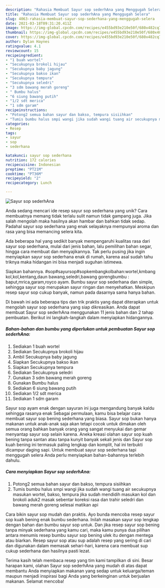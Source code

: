 ```yaml
---
description: "Rahasia Membuat Sayur sop sederhAna yang Menggugah Selera"
title: "Rahasia Membuat Sayur sop sederhAna yang Menggugah Selera"
slug: 4063-rahasia-membuat-sayur-sop-sederhana-yang-menggugah-selera
date: 2021-03-18T09:31:20.411Z
image: https://img-global.cpcdn.com/recipes/e455bd93e210e50f/680x482cq70/sayur-sop-sederhana-foto-resep-utama.jpg
thumbnail: https://img-global.cpcdn.com/recipes/e455bd93e210e50f/680x482cq70/sayur-sop-sederhana-foto-resep-utama.jpg
cover: https://img-global.cpcdn.com/recipes/e455bd93e210e50f/680x482cq70/sayur-sop-sederhana-foto-resep-utama.jpg
author: Dylan Haynes
ratingvalue: 4.1
reviewcount: 15
recipeingredient:
- "1 buah wortel"
- "Secukupnya brokoli hijau"
- "Secukupnya baby jagung"
- "Secukupnya bakso ikan"
- "Secukupnya tempura"
- "Secukupnya seledri"
- "3 sdm bawang merah goreng"
- " Bumbu halus"
- "6 siung bawang putih"
- "1/2 sdt merica"
- "1 sdm garam"
recipeinstructions:
- "Potong2 semua bahan sayur dan bakso, tempura sisiihkan"
- "Tumis bumbu halus smpi wangi jika sudah wangi tuang air secukupnya masukan wortel, bakso, tempura jika sudah mendidih masukan kol dan brokoli aduk2 masak sebentar koreksi rasa dan trahir seledri dan bawang merah goreng selesai matikan api"
categories:
- Resep
tags:
- sayur
- sop
- sederhana

katakunci: sayur sop sederhana 
nutrition: 172 calories
recipecuisine: Indonesian
preptime: "PT21M"
cooktime: "PT36M"
recipeyield: "2"
recipecategory: Lunch

---
```



![Sayur sop sederhAna](https://img-global.cpcdn.com/recipes/e455bd93e210e50f/680x482cq70/sayur-sop-sederhana-foto-resep-utama.jpg)

Anda sedang mencari ide resep sayur sop sederhana yang unik? Cara membuatnya memang tidak terlalu sulit namun tidak gampang juga. Jika salah mengolah maka hasilnya akan hambar dan bahkan tidak sedap. Padahal sayur sop sederhana yang enak selayaknya mempunyai aroma dan rasa yang bisa memancing selera kita.

Ada beberapa hal yang sedikit banyak mempengaruhi kualitas rasa dari sayur sop sederhana, mulai dari jenis bahan, lalu pemilihan bahan segar, hingga cara membuat dan menyajikannya. Tak perlu pusing jika ingin menyiapkan sayur sop sederhana enak di rumah, karena asal sudah tahu triknya maka hidangan ini bisa menjadi suguhan istimewa.

Siapkan bahannya. #sop#sayursop#sopkembangkolbahan:wortel,kmbang kol,kol,kentang,daun bawang,seledri,bawang gorengbumbu : baput,mrica,garam,royco ayam. Bumbu sayur sop sederhana dan simple, sehingga sayur sop merupakan sayur ringan dan menyehatkan. Meskipun resep sayur sop cukup banyak, namun pada dasarnya sama hanya bahan.


Di bawah ini ada beberapa tips dan trik praktis yang dapat diterapkan untuk mengolah sayur sop sederhana yang siap dikreasikan. Anda dapat membuat Sayur sop sederhAna menggunakan 11 jenis bahan dan 2 tahap pembuatan. Berikut ini langkah-langkah dalam menyiapkan hidangannya.

<!--inarticleads1-->

##### Bahan-bahan dan bumbu yang diperlukan untuk pembuatan Sayur sop sederhAna:

1. Sediakan 1 buah wortel
1. Sediakan Secukupnya brokoli hijau
1. Ambil Secukupnya baby jagung
1. Siapkan Secukupnya bakso ikan
1. Siapkan Secukupnya tempura
1. Sediakan Secukupnya seledri
1. Gunakan 3 sdm bawang merah goreng
1. Gunakan  Bumbu halus
1. Sediakan 6 siung bawang putih
1. Sediakan 1/2 sdt merica
1. Sediakan 1 sdm garam


Sayur sop ayam enak dengan sayuran ini juga mengandung banyak kaldu sehingga rasanya enak Sebagai permulaan, kamu bisa belajar cara membuat sayur sop bening sederhana yang biasa. Sayur sop bukan hanya makanan untuk anak-anak saja akan tetapi cocok untuk dimakan oleh semua orang bahkan banyak orang yang sangat menyukai dan gemar menyantap sayur sop selain karena. Aneka kreasi olahan sayur sop kuah bening tanpa santan atau tanpa kunyit banyak sekali jenis dan Sayur sop kuah bening ini termasuk paling lengkap dan komplit, hal ini terbukti dicampur daging sapi. Untuk membuat sayur sop sederhana tapi menggugah selera Anda perlu menyiapkan bahan-bahannya terlebih dahulu. 

<!--inarticleads2-->

##### Cara menyiapkan Sayur sop sederhAna:

1. Potong2 semua bahan sayur dan bakso, tempura sisiihkan
1. Tumis bumbu halus smpi wangi jika sudah wangi tuang air secukupnya masukan wortel, bakso, tempura jika sudah mendidih masukan kol dan brokoli aduk2 masak sebentar koreksi rasa dan trahir seledri dan bawang merah goreng selesai matikan api


Cara bikin sayur sop mudah dan praktis. Ayo bunda mencoba resep sayur sop kuah bening enak bumbu sederhana. Inilah masakan sayur sop lengkap dengan bahan dan bumbu sayur sop untuk. Dan jika resep sayur sop bening tanpa minyak sederhana yang kamu cari, maka kamu punya dua pilihan antara menumis resep bumbu sayur sop bening ulek itu dengan mentega atau biarkan. Resep sayur sop atau sup adalah resep yang sering di cari dan digunakan dalam memasak sehari-hari, karena cara membuat sup cukup sederhana dan hasilnya pasti lezat. 

Terima kasih telah membaca resep yang tim kami tampilkan di sini. Besar harapan kami, olahan Sayur sop sederhAna yang mudah di atas dapat membantu Anda menyiapkan makanan yang sedap untuk keluarga/teman maupun menjadi inspirasi bagi Anda yang berkeinginan untuk berjualan makanan. Selamat mencoba!
